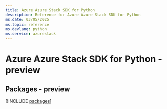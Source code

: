 ```yaml
---
title: Azure Azure Stack SDK for Python
description: Reference for Azure Azure Stack SDK for Python
ms.date: 03/05/2025
ms.topic: reference
ms.devlang: python
ms.service: azurestack
---
```

# Azure Azure Stack SDK for Python - preview
## Packages - preview
[!INCLUDE [packages](azure-stack-index.md)]